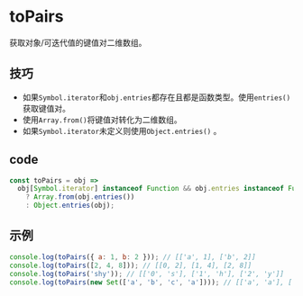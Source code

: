 # toPairs

获取对象/可迭代值的键值对二维数组。

## 技巧

- 如果`Symbol.iterator`和`obj.entries`都存在且都是函数类型。使用`entries()`获取键值对。
- 使用`Array.from()`将键值对转化为二维数组。
- 如果`Symbol.iterator`未定义则使用`Object.entries()` 。

## code

```js
const toPairs = obj =>
  obj[Symbol.iterator] instanceof Function && obj.entries instanceof Function
    ? Array.from(obj.entries())
    : Object.entries(obj);
```

## 示例

```js
console.log(toPairs({ a: 1, b: 2 })); // [['a', 1], ['b', 2]]
console.log(toPairs([2, 4, 8])); // [[0, 2], [1, 4], [2, 8]]
console.log(toPairs('shy')); // [['0', 's'], ['1', 'h'], ['2', 'y']]
console.log(toPairs(new Set(['a', 'b', 'c', 'a']))); // [['a', 'a'], ['b', 'b'], ['c', 'c']]
```
